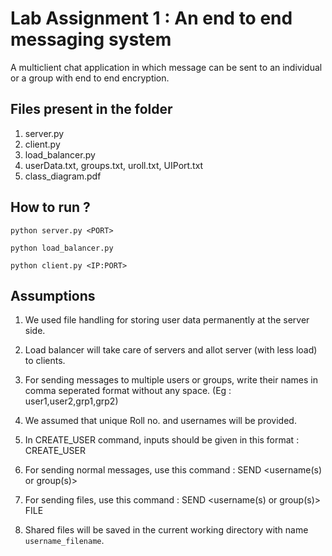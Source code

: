 # Lab Assignment 1 : An end to end messaging system

A multiclient chat application in which message can be sent to an individual or a group with end to end encryption. 

## Files present in the folder

1. server.py
2. client.py
3. load_balancer.py
4. userData.txt, groups.txt, uroll.txt, UIPort.txt
5. class_diagram.pdf

## How to run ?

`python server.py <PORT>`

`python load_balancer.py`

`python client.py <IP:PORT>`

## Assumptions 

1. We used file handling for storing user data permanently at the server side.

2. Load balancer will take care of servers and allot server (with less load) to clients.

3. For sending messages to multiple users or groups, write their names in comma seperated format without any space. (Eg : user1,user2,grp1,grp2)

4. We assumed that unique Roll no. and usernames will be provided.

5. In CREATE_USER command, inputs should be given in this format : CREATE_USER <username> <password> <rollno>
  
6. For sending normal messages, use this command : SEND <username(s) or group(s)> <message>
  
7. For sending files, use this command : SEND <username(s) or group(s)> FILE <filepath>
  
8. Shared files will be saved in the current working directory with name `username_filename`.
